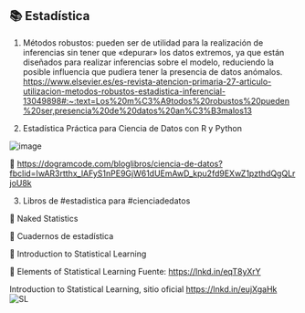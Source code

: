 ## 📚 Estadística 

1.	Métodos robustos: pueden ser de utilidad para la realización de inferencias sin tener que «depurar» los datos extremos, ya que están diseñados para realizar inferencias sobre el modelo, reduciendo la posible influencia que pudiera tener la presencia de datos anómalos. https://www.elsevier.es/es-revista-atencion-primaria-27-articulo-utilizacion-metodos-robustos-estadistica-inferencial-13049898#:~:text=Los%20m%C3%A9todos%20robustos%20pueden%20ser,presencia%20de%20datos%20an%C3%B3malos13


2. Estadística Práctica para Ciencia de Datos con R y Python

![image](https://user-images.githubusercontent.com/82233779/211324715-39d5f0b1-c8fc-430e-9435-60c6c3d7162b.png)

🔗 https://dogramcode.com/bloglibros/ciencia-de-datos?fbclid=IwAR3rtthx_lAFyS1nPE9GjW61dUEmAwD_kpu2fd9EXwZ1pzthdQgQLrjoU8k

3. Libros de #estadistica para #cienciadedatos 

📘 Naked Statistics

📗 Cuadernos de estadística

📒 Introduction to Statistical Learning

📙 Elements of Statistical Learning
Fuente: https://lnkd.in/eqT8yXrY

Introduction to Statistical Learning, sitio oficial https://lnkd.in/eujXgaHk 
![SL](https://user-images.githubusercontent.com/82233779/214580622-de26d293-f849-4652-bc13-2226bec69089.PNG)

